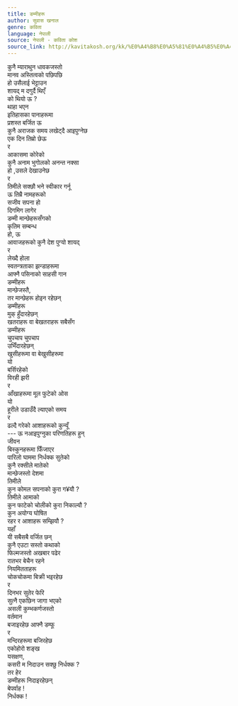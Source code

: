 ```yaml
---
title: डम्मीहरू
author: सुवास खनाल
genre: कविता
language: नेपाली
source: नेपाली - कविता कोश
source_link: http://kavitakosh.org/kk/%E0%A4%B8%E0%A5%81%E0%A4%B5%E0%A4%BE%E0%A4%B8_%E0%A4%96%E0%A4%A8%E0%A4%BE%E0%A4%B2
---
```


कुनै म्याराथुन धावकजस्तो  
मानव अस्तित्वको पछिपछि  
हो उसैलाई भेट्टाउन  
शायद् म दगुर्दै थिएँ  
को थियो ऊ ?  
थाहा भएन  
इतिहासका पानाहरूमा  
प्रशस्त बर्जित ऊ  
कुनै अराजक समय लखेट्दै आइपुग्नेछ  
एक दिन तिम्रो छेऊ  
र  
आकासमा कोरेको  
कुनै अनाम भुगोलको अनन्त नक्सा  
हो ,उसले देखाउनेछ  
र  
तिमीले सक्छौ भने स्वीकार गर्नू  
ऊ तिम्रै नामहरूको  
सजीव सपना हो  
दिगमिग लागेर  
डम्मी मान्छेहरूसँगको  
कृतिम सम्बन्ध  
हो, ऊ  
आवाजहरूको कुनै देश पुग्यो शायद्  
र  
लेख्दै होला  
स्वतन्त्रताका झन्डाहरूमा  
आफ्नै पसिनाको साहसी गान  
डम्मीहरू  
मान्छेजस्तै,  
तर मान्छेहरू होइन रहेछन्  
डम्मीहरू  
मुक् हुँदारहेछन्  
खतराहरू वा बेखतराहरू सबैसँग  
डम्मीहरू  
चुपचाप चुपचाप  
उभिँदारहेछन्  
खुसीहरूमा वा बेखुसीहरूमा  
यो  
बर्सिरहेको  
विरही झरी  
र  
आँखाहरूमा मूल फुटेको ओस  
यो  
हूरीले उडाउँदै ल्याएको समय  
र  
ढल्दै गरेको आशाहरूको कुन्यूँ  
--- ऊ नआइपुग्नुका परिणतिहरू हुन्  
जीवन  
बिस्कुनहरूमा फिँजाएर  
पारिलो घाममा निर्धक्क सुतेको  
कुनै रक्सीले मातेको  
मान्छेजस्तो देशमा  
तिमीले  
कुन कोमल सपनाको कुरा ग¥यौ ?  
तिमीले आमाको  
कुन फाटेको चोलीको कुरा निकाल्यौ ?  
कुन अयोग्य घोषित  
रहर र आशाहरू सम्झियौ ?  
यहाँ  
यी सबैसबै वर्जित छन्  
कुनै एउटा सस्तो कथाको  
फिल्मजस्तो अखबार पढेर  
रातभर बेचैन रहने  
नियमितताहरू  
चोकचोकमा बिक्री भइरहेछ  
र  
दिनभर सुतेर फेरि  
सुत्नै एकछिन जागा भएको  
असली कुम्भकर्णजस्तो  
वर्तमान  
बजाइरहेछ आफ्नै डम्फू  
र  
मन्दिरहरूमा बजिरहेछ  
एकोहोरो शङ्ख  
यसक्षण,  
कसरी म निदाउन सक्छु निर्धक्क ?  
तर हेर  
डम्मीहरू निदाइरहेछन्  
बेपर्वाह !  
निर्धक्क !
